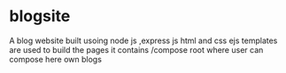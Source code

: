 # blogsite
A blog website built usoing node js ,express js html and css
ejs templates are used to build the pages 
it contains /compose root where user can compose here own blogs
